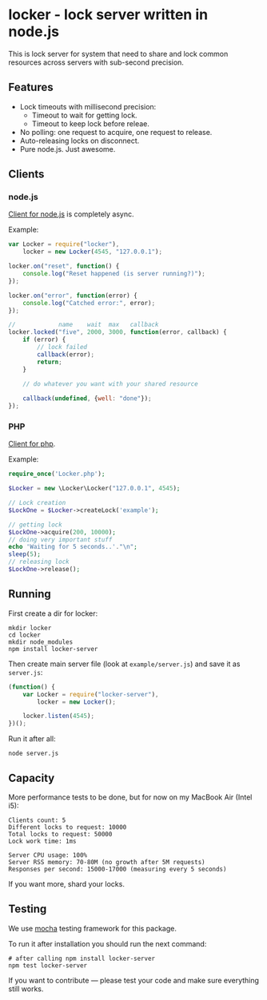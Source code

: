 locker - lock server written in node.js
===========================

This is lock server for system that need to share and lock common resources across servers with sub-second precision.

## Features

* Lock timeouts with millisecond precision:
    * Timeout to wait for getting lock.
    * Timeout to keep lock before releae.
* No polling: one request to acquire, one request to release.
* Auto-releasing locks on disconnect.
* Pure node.js. Just awesome.

## Clients

### node.js

[Client for node.js](https://github.com/bobrik/node-locker) is completely async.

Example:

```javascript
var Locker = require("locker"),
    locker = new Locker(4545, "127.0.0.1");

locker.on("reset", function() {
    console.log("Reset happened (is server running?)");
});

locker.on("error", function(error) {
    console.log("Catched error:", error);
});

//            name    wait  max   callback
locker.locked("five", 2000, 3000, function(error, callback) {
    if (error) {
        // lock failed
        callback(error);
        return;
    }

    // do whatever you want with your shared resource
    
    callback(undefined, {well: "done"});
});
```

### PHP

[Client for php](https://github.com/bobrik/php-locker).

Example:

```php
require_once('Locker.php');

$Locker = new \Locker\Locker("127.0.0.1", 4545);

// Lock creation
$LockOne = $Locker->createLock('example');

// getting lock
$LockOne->acquire(200, 10000);
// doing very important stuff
echo 'Waiting for 5 seconds..'."\n";
sleep(5);
// releasing lock
$LockOne->release();
```

## Running

First create a dir for locker:

```
mkdir locker
cd locker
mkdir node_modules
npm install locker-server
```

Then create main server file (look at `example/server.js`) and save it as `server.js`:

```javascript
(function() {
    var Locker = require("locker-server"),
        locker = new Locker();

    locker.listen(4545);
})();
```

Run it after all:

```
node server.js
```

## Capacity

More performance tests to be done, but for now on my MacBook Air (Intel i5):

```
Clients count: 5
Different locks to request: 10000
Total locks to request: 50000
Lock work time: 1ms

Server CPU usage: 100%
Server RSS memory: 70-80M (no growth after 5M requests)
Responses per second: 15000-17000 (measuring every 5 seconds)
```

If you want more, shard your locks.

## Testing

We use [mocha](http://visionmedia.github.com/mocha/) testing framework for this package.

To run it after installation you should run the next command:

```
# after calling npm install locker-server
npm test locker-server
```

If you want to contribute — please test your code and make sure everything still works.
